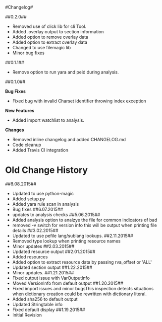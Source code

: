 #Changelog#


##0.2.0##

 - Removed use of click lib for cli Tool. 
 - Added .overlay output to section information
 - Added option to remove overlay data
 - Added option to extract overlay data
 - Changed to use filemagic lib
 - Minor bug fixes

##0.1.1##

 - Remove option to run yara and peid during analysis.

##0.1.0##

 **Bug Fixes**
 
 - Fixed bug with invalid Charset identifier throwing index exception
 
 **New Features** 

 - Added import watchlist to analysis.

 **Changes**
 
 - Removed inline changelog and added CHANGELOG.md
 - Code cleanup
 - Added Travis CI integration

# Old Change History #

##8.08.2015##
 - Updated to use python-magic
 - Added setup.py
 - Added yara rule scan in analysis
 - Bug fixes
##6.07.2015## 
 - updates to analysis checks
##5.06.2015##
 - Added analysis option to analzye the file for common indicators of bad
 - removed -v switch for version info this will be output when printing file details
##3.02.2015##
 - Updated to use pefile lang/sublang lookups.
##2.11.2015##
 - Removed type lookup when printing resource names
 - Minor updates
##2.03.2015##
 - Updated resource output
##2.01.2015##
 - Added resources
 - Added option to extract resource data by passing rva_offset or 'ALL'
 - Updated section output
##1.22.2015##
 - Minor updates.
##1.21.2015##
 - Fixed output issue with VarOutputInfo
 - Moved VersionInfo from default output
##1.20.2015##
 - Fixed import issues and minor bugsThis inspection detects situations when dictionary creation could be rewritten with dictionary literal.
 - Added sha256 to default output
 - Updated Stringtable info
 - Fixed default display
##1.19.2015##
 - Initial Revision





